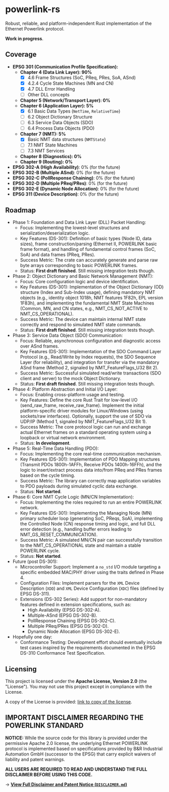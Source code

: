 # powerlink-rs

Robust, reliable, and platform-independent Rust implementation of the Ethernet Powerlink protocol.

**Work in progress**.

## Coverage

- **EPSG 301 (Communication Profile Specification):**
  - **Chapter 4 (Data Link Layer): 90%**
    - [x] 4.6 Frame Structures (SoC, PReq, PRes, SoA, ASnd)
    - [x] 4.2.4 Cycle State Machines (MN and CN)
    - [x] 4.7 DLL Error Handling
    - [ ] Other DLL concepts
  - **Chapter 5 (Network/Transport Layer): 0%**
  - **Chapter 6 (Application Layer): 5%**
    - [x] 6.1 Basic Data Types (`NetTime`, `RelativeTime`)
    - [ ] 6.2 Object Dictionary Structure
    - [ ] 6.3 Service Data Objects (SDO)
    - [ ] 6.4 Process Data Objects (PDO)
  - **Chapter 7 (NMT): 5%**
    - [x] Basic NMT data structures (`NMTState`)
    - [ ] 7.1 NMT State Machines
    - [ ] 7.3 NMT Services
  - **Chapter 8 (Diagnostics): 0%**
  - **Chapter 9 (Routing): 0%**
- **EPSG 302-A (High Availability)**: 0% (for the future)
- **EPSG 302-B (Multiple ASnd)**: 0% (for the future)
- **EPSG 302-C (PollResponse Chaining)**: 0% (for the future)
- **EPSG 302-D (Multiple PReq/PRes)**: 0% (for the future)
- **EPSG 302-E (Dynamic Node Allocation)**: 0% (for the future)
- **EPSG 311 (Device Description)**: 0% (for the future)

## Roadmap

- Phase 1: Foundation and Data Link Layer (DLL) Packet Handling:
  - Focus: Implementing the lowest-level structures and serialization/deserialization logic.
  - Key Features (DS-301): Definition of basic types (Node ID, data sizes), frame construction/parsing (Ethernet II, POWERLINK basic frame format), and handling of fundamental control frames (SoC, SoA) and data frames (PReq, PRes).
  - Success Metric: The crate can accurately generate and parse raw byte arrays corresponding to basic POWERLINK frames.
  - Status: **First draft finished**. Still missing integration tests though.
- Phase 2: Object Dictionary and Basic Network Management (NMT):
  - Focus: Core configuration logic and device identification.
  - Key Features (DS-301): Implementation of the Object Dictionary (OD) structure (Index and Sub-Index usage), defining mandatory NMT objects (e.g., identity object 1018h, NMT features 1F82h, EPL version 1F83h), and implementing the fundamental NMT State Machines (Common, MN, and CN states, e.g., NMT_CS_NOT_ACTIVE to NMT_CS_OPERATIONAL).
  - Success Metric: The device can maintain internal NMT state correctly and respond to simulated NMT state commands.
  - Status: **First draft finished**. Still missing integration tests though.
- Phase 3: Service Data Object (SDO) Communication:
  - Focus: Reliable, asynchronous configuration and diagnostic access over ASnd frames.
  - Key Features (DS-301): Implementation of the SDO Command Layer Protocol (e.g., Read/Write by Index requests), the SDO Sequence Layer (for reliability), and integration for transfer via the mandatory ASnd frame (Method 2, signaled by NMT_FeatureFlags_U32 Bit 2).
  - Success Metric: Successful simulated read/write transactions (SDO client and server) to the mock Object Dictionary.
  - Status: **First draft finished**. Still missing integration tests though.
- Phase 4: Platform Abstraction and Initial I/O Layer:
  - Focus: Enabling cross-platform usage and testing.
  - Key Features: Define the core Rust Trait for low-level I/O (send_raw_frame, receive_raw_frame). Implement the initial platform-specific driver modules for Linux/Windows (using sockets/raw interfaces). Optionally, support the use of SDO via UDP/IP (Method 1, signaled by NMT_FeatureFlags_U32 Bit 1).
  - Success Metric: The core protocol logic can run and exchange actual Ethernet frames on a standard operating system using a loopback or virtual network environment.
  - Status: **In development**.
- Phase 5: Real-Time Data Handling (PDO):
  - Focus: Implementing the core real-time communication mechanism.
  - Key Features (DS-301): Implementation of PDO Mapping structures (Transmit PDOs 1800h-1AFFh, Receive PDOs 1400h-16FFh), and the logic to insert/extract process data into/from PReq and PRes frames based on the cycle timing.
  - Success Metric: The library can correctly map application variables to PDO payloads during simulated cyclic data exchange.
  - Status: **Not started**.
- Phase 6: Core NMT Cycle Logic (MN/CN Implementation):
  - Focus: Implementing the roles required to run an entire POWERLINK network.
  - Key Features (DS-301): Implementing the Managing Node (MN) primary scheduler loop (generating SoC, PReqs, SoA), implementing the Controlled Node (CN) response timing and logic, and full DLL error detection (e.g., handling buffer errors leading to NMT_GS_RESET_COMMUNICATION).
  - Success Metric: A simulated MN/CN pair can successfully transition to the NMT_CS_OPERATIONAL state and maintain a stable POWERLINK cycle.
  - Status: **Not started**.
- Future (post DS-301):
  - Microcontroller Support: Implement a `no_std` I/O module targeting a specific embedded MAC/PHY driver using the traits defined in Phase 4.
  - Configuration Files: Implement parsers for the `XML` Device Description (`XDD`) and `XML` Device Configuration (`XDC`) files (defined by EPSG DS-311).
  - Extensions (DS-302 Series): Add support for non-mandatory features defined in extension specifications, such as:
    - High Availability (EPSG DS-302-A).
    - Multiple-ASnd (EPSG DS-302-B).
    - PollResponse Chaining (EPSG DS-302-C).
    - Multiple PReq/PRes (EPSG DS-302-D).
    - Dynamic Node Allocation (EPSG DS-302-E).
- Hopefully one day:
  - Conformance Testing: Development effort should eventually include test cases inspired by the requirements documented in the EPSG DS-310 Conformance Test Specification.

## Licensing

This project is licensed under the **Apache License, Version 2.0** (the "License"). You may not use this project except in compliance with the License.

A copy of the License is provided: [link to copy of the license](LICENSE).

## IMPORTANT DISCLAIMER REGARDING THE POWERLINK STANDARD

**NOTICE:** While the source code for this library is provided under the permissive Apache 2.0 license, the underlying Ethernet POWERLINK protocol is implemented based on specifications provided by B&R Industrial Automation GmbH (successor to the EPSG) that carry explicit waivers of liability and patent warnings.

**ALL USERS ARE REQUIRED TO READ AND UNDERSTAND THE FULL DISCLAIMER BEFORE USING THIS CODE.**

-> **[View Full Disclaimer and Patent Notice (`DISCLAIMER.md`)](DISCLAIMER.md)**
